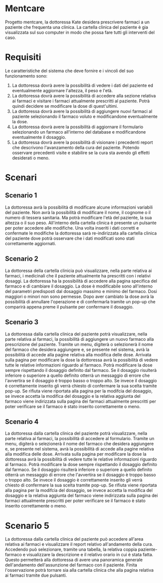 # Mentcare
Progetto mentcare, la dottoressa Kate desidera prescrivere farmaci a un paziente che frequenta una clinica. La cartella clinica
del paziente è gia visualizzata sul suo computer in modo che possa fare tutti gli interventi del caso.

# Requisiti
Le caratteristiche del sistema che deve fornire 
e i vincoli del suo funzionamento sono:

1. La dottoressa dovrà avere la possibilità di vedere i dati del paziente ed eventualmente aggiornare l'altezza, il peso e l'età.
2. La dottoressa dovrà avere la possibilità di accedere alla sezione relativa ai farmaci e visitare i farmaci attualmente prescritti al paziente. Potrà quindi decidere se modificare la dose di quest'ultimi.
3. La dottoressa dovrà avere la possibilità di aggiungere nuovi farmaci al paziente selezionando il farmaco voluto e modificandone eventualmente la dose.
4. La dottoressa dovrà avere la possibilità di aggiornare il formulario selezionando un farmaco all'interno del database e modificandone eventualmente il dosaggio.
5. La dottoressa dovrà avere la possibilità di visionare i precedenti report che descrivono l'avanzamento della cura del paziente. Potendo osservare precedenti visite e stabilire se la cura sta avendo gli effetti desiderati o meno.

# Scenari

## Scenario 1
La dottoressa avrà la possibilità di modificare alcune informazioni variabili del paziente. Non avrà la possibilità di modificare il nome, il cognome
o il numero di tessera sanitaria. Ma potrà modificare l'età del paziente, la sua altezza o il suo peso. All'interno della cartella clinica è presente
un pulsante per poter accedere alle modifiche. Una volta inseriti i dati corretti e confermate le modifiche la dottoressa sarà
re-indirizzata alla cartella clinica del paziente dove potrà osservare che i dati modificati sono stati correttamente aggiornati.

## Scenario 2
La dottoressa della cartella clinicia può visualizzare, nella parte relativa ai farmaci, i medicinali che il paziente
attualmente ha prescritti con i relativi dosaggi. La dottoressa ha la possibilità di accedere alla pagina specifica del farmaco
e di cambiare il dosaggio. La dose è modificabile sono all'interno del parametri predisposti dal dosaggio massimo e minimo
del farmaco. Dosi maggiori o minori non sono permesse. Dopo aver cambiato la dose avrà la possibilità 
di annullare l'operazione e di confermarla tramite un pop-up che comparirà appena preme il pulsante per confermare il dosaggio. 

## Scenario 3
La dottoressa dalla cartella clinica del paziente potrà visualizzare, nella parte relativa ai farmaci, la possibilità di aggiungere un nuovo farmaco alla prescrizione del paziente. 
Tramite un menu, digiterà o selezionerà il nome del farmaco che desidera aggiungere e, se presente nel sistema, avrà la possibilità di accede alla pagine relativa alla modifica delle dose.
Arrivata sulla pagina per modificare la dose la dottoressa avrà la possibilità di vedere tutte le relative informazioni riguardo al farmaco. Potrà modificare la dose sempre rispettando
il dosaggio definito dal farmaco. Se il dosaggio risulterà inferiore o superiore a quello definito otterrà un messaggio di errore che l'avvertira se il dosaggio è troppo basso o troppo alto.
Se invece il dosaggio è correttamente inserito gli verrà chiesto di confermare la sua scelta tramite pop-up. Se rifiuta viene riportata alla pagina per la modifcia del dosaggio, 
se invece accetta la modifica del dosaggio e la relativa aggiunta del farmaco viene indirizzata sulla pagina dei farmaci
attualmente prescritti per poter verificare se il farmaco è stato inserito correttamente o meno. 

## Scenario 4
La dottoressa dalla cartella clinica del paziente potrà visualizzare, nella parte relativa ai farmaci, la possibilità di accedere al formulario.
Tramite un menu, digiterà o selezionerà il nome del farmaco che desidera aggiungere e, se presente nel sistema, avrà la possibilità di accede alla pagine relativa alla modifica delle dose.
Arrivata sulla pagina per modificare la dose la dottoressa avrà la possibilità di vedere tutte le relative informazioni riguardo al farmaco. Potrà modificare la dose sempre rispettando
il dosaggio definito dal farmaco. Se il dosaggio risulterà inferiore o superiore a quello definito otterrà un messaggio di errore che l'avvertira se il dosaggio è troppo basso o troppo alto.
Se invece il dosaggio è correttamente inserito gli verrà chiesto di confermare la sua scelta tramite pop-up. Se rifiuta viene riportata alla pagina per la modifcia del dosaggio,
se invece accetta la modifica del dosaggio e la relativa aggiunta del farmaco viene indirizzata sulla pagina dei farmaci
attualmente prescritti per poter verificare se il farmaco è stato inserito correttamente o meno. 

# Scenario 5
La dottoressa dalla cartella clinica del paziente può accedere all'area relativa ai farmaci e visualizzare il report relativo all'andamento della cura.
Accedendo può selezionare, tramite una tabella, la relativa coppia paziente-farmaco e visualizzare la descrizione e il relativo orario in cui è stata fatta.
Questo permetterà alla dottoressa di avere una panoramica generale dell'andamento dell'assunzione del farmaco con il paziente. 
Finita l'osservazione potrà tornare sia alla cartella clinica che alla pagina relativa ai farmaci tramite due pulsanti.
